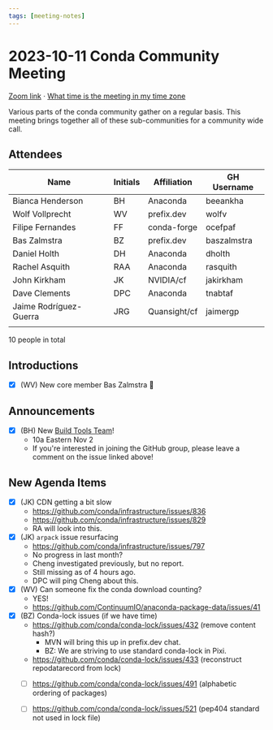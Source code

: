 ```yaml
---
tags: [meeting-notes]
---
```

# 2023-10-11 Conda Community Meeting 

[Zoom link](https://zoom.us/j/9138593505) · [What time is the meeting in my time zone](https://dateful.com/convert/utc?t=5pm)

Various parts of the conda community gather on a regular basis. This meeting brings together all of these sub-communities for a community wide call.

## Attendees

| Name                   | Initials | Affiliation  | GH Username      |
| ---------------------- | -------- | ------------ | ---------------- |
| Bianca Henderson       | BH       | Anaconda     | beeankha         |
| Wolf Vollprecht        | WV       | prefix.dev   | wolfv            |
| Filipe Fernandes       | FF       | conda-forge  | ocefpaf          |
| Bas Zalmstra           | BZ       | prefix.dev   | baszalmstra      |
| Daniel Holth           | DH       | Anaconda     | dholth           |
| Rachel Asquith         | RAA      | Anaconda     | rasquith         |
| John Kirkham           | JK       | NVIDIA/cf    | jakirkham        |
| Dave Clements          | DPC      | Anaconda     | tnabtaf          |
| Jaime Rodríguez-Guerra | JRG      | Quansight/cf | jaimergp         |
|                        |          |              |                  |

10 people in total

## Introductions

- [x] (WV) New core member Bas Zalmstra :tada: 

## Announcements

- [x] (BH) New [Build Tools Team](https://github.com/conda/conda-build/issues/4698)!
    - 10a Eastern Nov 2
    - If you're interested in joining the GitHub group, please leave a comment on the issue linked above!

## New Agenda Items

- [x] (JK) CDN getting a bit slow
    - https://github.com/conda/infrastructure/issues/836
    - https://github.com/conda/infrastructure/issues/829
    - RA will look into this.
- [x] (JK) `arpack` issue resurfacing
    - https://github.com/conda/infrastructure/issues/797
    - No progress in last month?
    - Cheng investigated previously, but no report.
    - Still missing as of 4 hours ago.
    - DPC will ping Cheng about this.
- [x] (WV) Can someone fix the conda download counting?
    - YES! 
    - https://github.com/ContinuumIO/anaconda-package-data/issues/41
- [x] (BZ) Conda-lock issues (if we have time)
    - https://github.com/conda/conda-lock/issues/432 (remove content hash?)
        - MVN will bring this up in prefix.dev chat.
        - BZ: We are striving to use standard conda-lock in Pixi.
    - https://github.com/conda/conda-lock/issues/433 (reconstruct repodatarecord from lock)
    - [ ] https://github.com/conda/conda-lock/issues/491 (alphabetic ordering of packages)
    - [ ] https://github.com/conda/conda-lock/issues/521 (pep404 standard not used in lock file)

